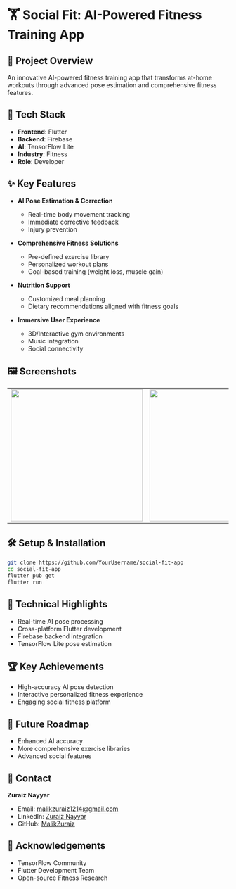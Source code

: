 # 🏋️ Social Fit: AI-Powered Fitness Training App

## 🚀 Project Overview
An innovative AI-powered fitness training app that transforms at-home workouts through advanced pose estimation and comprehensive fitness features.

## 🔬 Tech Stack
- **Frontend**: Flutter
- **Backend**: Firebase
- **AI**: TensorFlow Lite
- **Industry**: Fitness
- **Role**: Developer

## ✨ Key Features
- **AI Pose Estimation & Correction**
  - Real-time body movement tracking
  - Immediate corrective feedback
  - Injury prevention

- **Comprehensive Fitness Solutions**
  - Pre-defined exercise library
  - Personalized workout plans
  - Goal-based training (weight loss, muscle gain)

- **Nutrition Support**
  - Customized meal planning
  - Dietary recommendations aligned with fitness goals

- **Immersive User Experience**
  - 3D/Interactive gym environments
  - Music integration
  - Social connectivity

## 🖼️ Screenshots
<table>
  <tr>
    <td><img src="/path/to/screenshot1.png" width="300"></td>
    <td><img src="/path/to/screenshot2.png" width="300"></td>
  </tr>
</table>

## 🛠 Setup & Installation
```bash
git clone https://github.com/YourUsername/social-fit-app
cd social-fit-app
flutter pub get
flutter run
```

## 🧠 Technical Highlights
- Real-time AI pose processing
- Cross-platform Flutter development
- Firebase backend integration
- TensorFlow Lite pose estimation

## 🏆 Key Achievements
- High-accuracy AI pose detection
- Interactive personalized fitness experience
- Engaging social fitness platform

## 🔮 Future Roadmap
- Enhanced AI accuracy
- More comprehensive exercise libraries
- Advanced social features

## 📧 Contact
**Zuraiz Nayyar**
- Email: malikzuraiz1214@gmail.com
- LinkedIn: [Zuraiz Nayyar](https://www.linkedin.com/in/malik-zuraiz-nayyar-3815a8227/)
- GitHub: [MalikZuraiz](https://github.com/MalikZuraiz)

## 🙏 Acknowledgements
- TensorFlow Community
- Flutter Development Team
- Open-source Fitness Research
